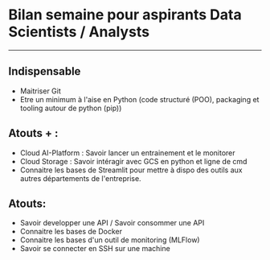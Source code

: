# Bilan semaine pour aspirants Data Scientists / Analysts
---

## Indispensable 
- Maitriser Git
- Etre un minimum à l'aise en Python (code structuré (POO), packaging et tooling autour de python (pip))

## Atouts + :
- Cloud AI-Platform : Savoir lancer un entrainement et le monitorer
- Cloud Storage : Savoir intéragir avec GCS en python et ligne de cmd
- Connaitre les bases de Streamlit pour mettre à dispo des outils aux autres départements de l'entreprise.

## Atouts:
- Savoir developper une API / Savoir consommer une API
- Connaitre les bases de Docker
- Connaitre les bases d'un outil de monitoring (MLFlow) 
- Savoir se connecter en SSH sur une machine









